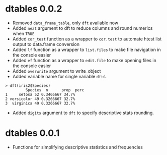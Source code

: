 # dtables 0.0.2 

* Removed `data_frame_table`, only `dft` available now
* Added `neat` argument to dft to reduce columns and round numerics when `TRUE`
* Added `cor_test` function as a wrapper to `cor.test` to automate htest list output to data.frame conversion
* Added `lf` function as a wrapper to `list.files` to make file navigation in the console easier
* Added `ef` function as a wrapper to `edit.file` to make opening files in the console easier
* Added `overwrite` argument to write_object
* Added variable name for single variable `dft`s
```
> dft(iris2$Species)
         Species  n      prop  perc
1     setosa 52 0.3466667 34.7%
2 versicolor 49 0.3266667 32.7%
3  virginica 49 0.3266667 32.7%
```
* Added `digits` argument to `dft` to specify descriptive stats rounding.

# dtables 0.0.1 

* Functions for simplifying descriptive statistics and frequencies
